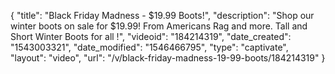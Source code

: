 {
    "title": "Black Friday Madness - $19.99 Boots!",
    "description": "Shop our  winter boots on sale for $19.99! From Americans Rag and more. Tall and Short Winter Boots for all !",
    "videoid": "184214319",
    "date_created": "1543003321",
    "date_modified": "1546466795",
    "type": "captivate",
    "layout": "video",
    "url": "\/v\/black-friday-madness-19-99-boots\/184214319"
}